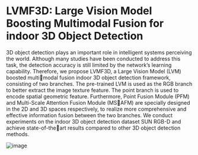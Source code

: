 # LVMF3D: Large Vision Model Boosting Multimodal Fusion for indoor 3D Object Detection

3D object detection plays an important role in intelligent systems perceiving the world. Although many studies have been conducted to address this task, the detection accuracy is still limited by the network’s learning capability. Therefore, we
propose LVMF3D, a Large Vision Model (LVM) boosted multimodal fusion indoor 3D object detection framework, consisting of two branches. The pre-trained LVM is used as the RGB branch to better extract the image texture feature. The point branch is used to encode spatial geometric feature. Furthermore, Point Fusion Module (PFM) and Multi-Scale Attention Fusion Module (MSAFM) are specially designed in the 2D and 3D spaces respectively, to realize more comprehensive and effective information fusion between the two branches. We conduct experiments on the indoor 3D object detection dataset SUN RGB-D and achieve state-of-theart results compared to other 3D object detection methods.

![image](https://github.com/user-attachments/assets/eec1d13c-fbe7-40b3-9589-a672e45c3e5a)
